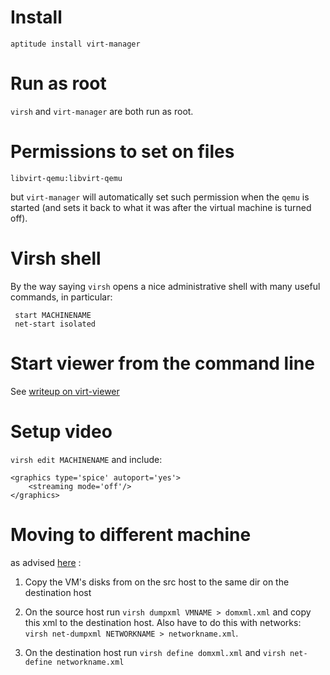 Install
=======

    aptitude install virt-manager

Run as root
===========

`virsh` and `virt-manager` are both run as root.

Permissions to set on files
===========================

    libvirt-qemu:libvirt-qemu

but `virt-manager` will automatically set such permission when the `qemu` is started (and sets it back to what it was after the virtual machine is turned off).



Virsh shell
===========

By the way saying `virsh` opens a nice administrative shell with many useful commands, in particular:

     start MACHINENAME
     net-start isolated

Start viewer from the command line 
==================================

See [writeup on virt-viewer](virt-viewer.md)

Setup video
===========

`virsh edit MACHINENAME` and include:

    <graphics type='spice' autoport='yes'>
        <streaming mode='off'/>
    </graphics>


Moving to different machine
===========================

as advised [here](http://serverfault.com/questions/434064/correct-way-to-move-kvm-vm) :

1. Copy the VM's disks from on the src host to the same dir on the destination host

2. On the source host run `virsh dumpxml VMNAME > domxml.xml` and copy this xml to the destination host. Also
have to do this with networks: `virsh net-dumpxml NETWORKNAME > networkname.xml`.

3. On the destination host run `virsh define domxml.xml` and `virsh net-define networkname.xml`
